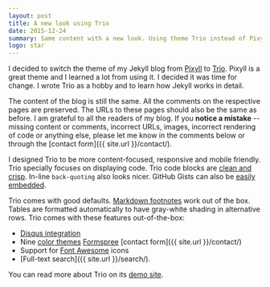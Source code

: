 ```yaml
---
layout: post
title: A new look using Trio
date: 2015-12-24
summary: Same content with a new look. Using theme Trio instead of Pixyll.
logo: star
---
```


I decided to switch the theme of my Jekyll blog from [Pixyll](https://github.com/johnotander/pixyll) to [Trio](https://github.com/ankur-gupta/trio). Pixyll is a great theme and I learned a lot from using it. I decided it was time for change. I wrote Trio as a hobby and to learn how Jekyll works in detail. 

The content of the blog is still the same. All the comments on the respective pages are preserved. The URLs to these pages should also be the same as before. I am grateful to all the readers of my blog. If you **notice a mistake** -- missing content or comments, incorrect URLs, images, incorrect rendering of code or anything else, please let me know in the comments below or through the [contact form]({{ site.url }}/contact/).

I designed Trio to be more content-focused, responsive and mobile friendly. 
Trio specially focuses on displaying code. Trio code blocks are [clean and crisp](http://www.perfectlyrandom.org/trio/2015/09/06/code-blocks-tables-and-github-gists/). In-line `back-quoting` also looks nicer. GitHub Gists can 
also be [easily embedded](http://www.perfectlyrandom.org/trio/2015/09/06/code-blocks-tables-and-github-gists/). 

Trio comes with good defaults. [Markdown footnotes](http://rephrase.net/box/word/footnotes/syntax/) work out of the box. Tables are formatted automatically to have gray-white shading in alternative rows. 
Trio comes with these features out-of-the-box:

* [Disqus integration](http://www.perfectlyrandom.org/trio/2015/09/06/setting-up-disqus-integration/)
* Nine [color themes](https://github.com/ankur-gupta/trio) 
[Formspree](https://formspree.io/) [contact form]({{ site.url }}/contact/)
* Support for [Font Awesome](http://fortawesome.github.io/Font-Awesome) icons
* [Full-text search]({{ site.url }}/search/). 
 
You can read more about Trio on its [demo site](http://www.perfectlyrandom.org/trio/). 

